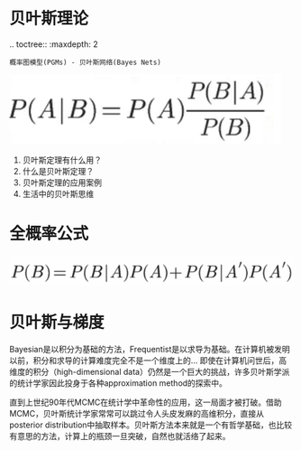 贝叶斯理论
=================

.. toctree::
   :maxdepth: 2

    概率图模型(PGMs) - 贝叶斯网络(Bayes Nets)

![bayes](img/2023-05-12-13-11-31.png)

1. 贝叶斯定理有什么用？
2. 什么是贝叶斯定理？
3. 贝叶斯定理的应用案例
4. 生活中的贝叶斯思维


# 全概率公式

![全概率公式](img/2023-05-12-13-12-16.png)



# 贝叶斯与梯度

Bayesian是以积分为基础的方法，Frequentist是以求导为基础。在计算机被发明以前，积分和求导的计算难度完全不是一个维度上的... 即使在计算机问世后，高维度的积分（high-dimensional data）仍然是一个巨大的挑战，许多贝叶斯学派的统计学家因此投身于各种approximation method的探索中。

直到上世纪90年代MCMC在统计学中革命性的应用，这一局面才被打破。借助MCMC，贝叶斯统计学家常常可以跳过令人头皮发麻的高维积分，直接从posterior distribution中抽取样本。贝叶斯方法本来就是一个有哲学基础，也比较有意思的方法，计算上的瓶颈一旦突破，自然也就活络了起来。


